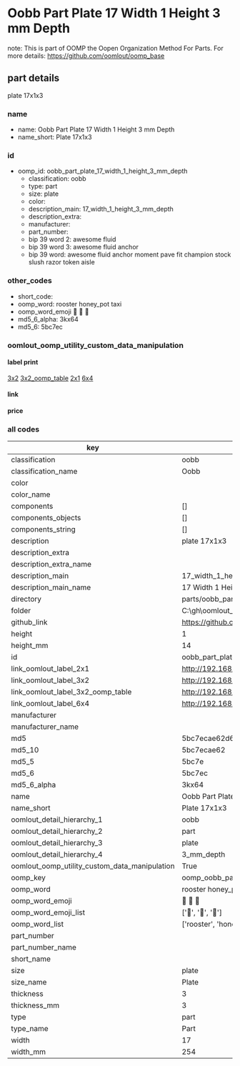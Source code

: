 # Oobb Part Plate 17 Width 1 Height 3 mm Depth  

note: This is part of OOMP the Oopen Organization Method For Parts. For more details: https://github.com/oomlout/oomp_base

##  part details
  



plate 17x1x3



### name
* name: Oobb Part Plate 17 Width 1 Height 3 mm Depth
* name_short: Plate 17x1x3 
### id
* oomp_id: oobb_part_plate_17_width_1_height_3_mm_depth
  * classification: oobb
  * type: part
  * size: plate
  * color: 
  * description_main: 17_width_1_height_3_mm_depth
  * description_extra: 
  * manufacturer: 
  * part_number: 
  * bip 39 word 2: awesome fluid
  * bip 39 word 3: awesome fluid anchor
  * bip 39 word: awesome fluid anchor moment pave fit champion stock slush razor token aisle

### other_codes
* short_code: 
* oomp_word: rooster honey_pot taxi
* oomp_word_emoji :rooster: :honey_pot: :taxi:
* md5_6_alpha: 3kx64
* md5_6: 5bc7ec






### oomlout_oomp_utility_custom_data_manipulation
#### label print
[3x2](http://192.168.1.245:1112/?label=oomp%203kx64)
[3x2_oomp_table](http://192.168.1.108:1112/?label=oomp%203kx64)
[2x1](http://192.168.1.242:1112/?label=oomp%203kx64)
[6x4](http://192.168.1.55:1112/?label=oomp%203kx64)    

#### link

                              

#### price







### all codes 
| key | value |  
| --- | --- |  
| classification | oobb |  
| classification_name | Oobb |  
| color |  |  
| color_name |  |  
| components | [] |  
| components_objects | [] |  
| components_string | [] |  
| description | plate 17x1x3 |  
| description_extra |  |  
| description_extra_name |  |  
| description_main | 17_width_1_height_3_mm_depth |  
| description_main_name | 17 Width 1 Height 3 mm Depth |  
| directory | parts/oobb_part_plate_17_width_1_height_3_mm_depth |  
| folder | C:\gh\oomlout_oobb_version_4_generated_parts\things\oobb_part_plate_17_width_1_height_3_mm_depth |  
| github_link | https://github.com/oomlout/oomlout_oomp_part_src/tree/main/parts/oobb_part_plate_17_width_1_height_3_mm_depth |  
| height | 1 |  
| height_mm | 14 |  
| id | oobb_part_plate_17_width_1_height_3_mm_depth |  
| link_oomlout_label_2x1 | http://192.168.1.242:1112/?label=oomp%203kx64 |  
| link_oomlout_label_3x2 | http://192.168.1.245:1112/?label=oomp%203kx64 |  
| link_oomlout_label_3x2_oomp_table | http://192.168.1.108:1112/?label=oomp%203kx64 |  
| link_oomlout_label_6x4 | http://192.168.1.55:1112/?label=oomp%203kx64 |  
| manufacturer |  |  
| manufacturer_name |  |  
| md5 | 5bc7ecae62d604c15f50c8ee10d66884 |  
| md5_10 | 5bc7ecae62 |  
| md5_5 | 5bc7e |  
| md5_6 | 5bc7ec |  
| md5_6_alpha | 3kx64 |  
| name | Oobb Part Plate 17 Width 1 Height 3 mm Depth |  
| name_short | Plate 17x1x3  |  
| oomlout_detail_hierarchy_1 | oobb |  
| oomlout_detail_hierarchy_2 | part |  
| oomlout_detail_hierarchy_3 | plate |  
| oomlout_detail_hierarchy_4 | 3_mm_depth |  
| oomlout_oomp_utility_custom_data_manipulation | True |  
| oomp_key | oomp_oobb_part_plate_17_width_1_height_3_mm_depth |  
| oomp_word | rooster honey_pot taxi |  
| oomp_word_emoji | :rooster: :honey_pot: :taxi: |  
| oomp_word_emoji_list | [':rooster:', ':honey_pot:', ':taxi:'] |  
| oomp_word_list | ['rooster', 'honey_pot', 'taxi'] |  
| part_number |  |  
| part_number_name |  |  
| short_name |  |  
| size | plate |  
| size_name | Plate |  
| thickness | 3 |  
| thickness_mm | 3 |  
| type | part |  
| type_name | Part |  
| width | 17 |  
| width_mm | 254 |  
